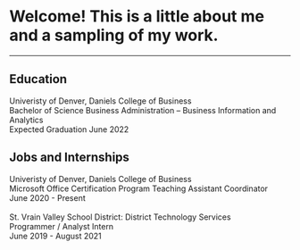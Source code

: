 <a name="top"></a>

# Welcome! This is a little about me and a sampling of my work.
<hr>

<a name="education"></a>
## Education
Univeristy of Denver, Daniels College of Business
<br>Bachelor of Science Business Administration – Business Information and Analytics
<br>Expected Graduation June 2022

<a name="jobs"></a>
## Jobs and Internships
Univeristy of Denver, Daniels College of Business
<br>Microsoft Office Certification Program Teaching Assistant Coordinator
<br>June 2020 - Present
<br>
<br>St. Vrain Valley School District: District Technology Services
<br>Programmer / Analyst Intern
<br>June 2019 - August 2021
